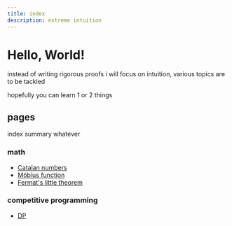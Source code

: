 ```yaml
---
title: index
description: extreme intuition
---
```


# Hello, World!

instead of writing rigorous proofs
i will focus on intuition,
various topics are to be tackled

hopefully you can learn 1 or 2 things

## pages
index summary whatever

### math
- [Catalan numbers](/math/catalan.md)
- [Möbius function](/math/mobius.md)
- [Fermat's little theorem](/math/fermat.md)

### competitive programming
- [DP](/cp/dp.md)

